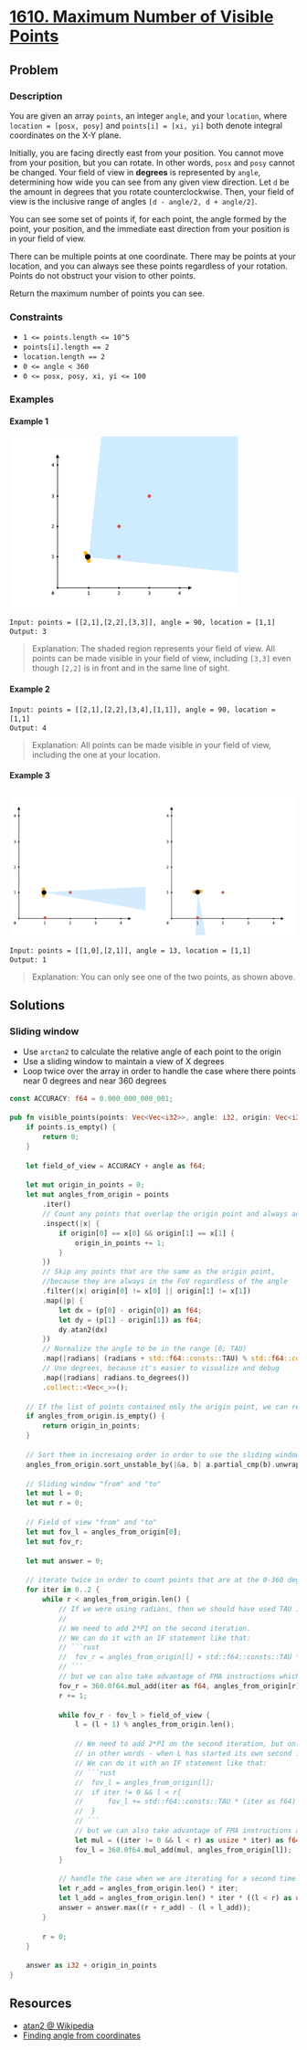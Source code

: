 # [1610. Maximum Number of Visible Points](https://leetcode.com/problems/maximum-number-of-visible-points/)

## Problem

### Description

You are given an array `points`, an integer `angle`, and your `location`,
where `location = [posx, posy]` and `points[i] = [xi, yi]` both denote integral
coordinates on the X-Y plane.

Initially, you are facing directly east from your position. You cannot move from
your position, but you can rotate. In other words, `posx` and `posy` cannot be
changed. Your field of view in **degrees** is represented by `angle`,
determining how wide you can see from any given view direction. Let `d` be the
amount in degrees that you rotate counterclockwise. Then, your field of view is
the inclusive range of angles `[d - angle/2, d + angle/2]`.

You can see some set of points if, for each point, the angle formed by the
point, your position, and the immediate east direction from your position is in
your field of view.

There can be multiple points at one coordinate. There may be points at your
location, and you can always see these points regardless of your rotation.
Points do not obstruct your vision to other points.

Return the maximum number of points you can see.

### Constraints

* `1 <= points.length <= 10^5`
* `points[i].length == 2`
* `location.length == 2`
* `0 <= angle < 360`
* `0 <= posx, posy, xi, yi <= 100`

### Examples

#### Example 1

![image](resources/1610/ex1.png)

```text
Input: points = [[2,1],[2,2],[3,3]], angle = 90, location = [1,1]
Output: 3
```

> Explanation: The shaded region represents your field of view. All points can
> be made visible in your field of view, including `[3,3]` even though `[2,2]`
> is in front and in the same line of sight.

#### Example 2

```text
Input: points = [[2,1],[2,2],[3,4],[1,1]], angle = 90, location = [1,1]
Output: 4
```

> Explanation: All points can be made visible in your field of view, including
> the one at your location.

#### Example 3

![image](resources/1610/ex3.png)

```text
Input: points = [[1,0],[2,1]], angle = 13, location = [1,1]
Output: 1
```

> Explanation: You can only see one of the two points, as shown above.

## Solutions

### Sliding window

* Use `arctan2` to calculate the relative angle of each point to the origin
* Use a sliding window to maintain a view of X degrees
* Loop twice over the array in order to handle the case where there points near
  0 degrees and near 360 degrees

```rust
const ACCURACY: f64 = 0.000_000_000_001;

pub fn visible_points(points: Vec<Vec<i32>>, angle: i32, origin: Vec<i32>) -> i32 {
    if points.is_empty() {
        return 0;
    }

    let field_of_view = ACCURACY + angle as f64;

    let mut origin_in_points = 0;
    let mut angles_from_origin = points
        .iter()
        // Count any points that overlap the origin point and always add them to the answer
        .inspect(|x| {
            if origin[0] == x[0] && origin[1] == x[1] {
                origin_in_points += 1;
            }
        })
        // Skip any points that are the same as the origin point,
        //because they are always in the FoV regardless of the angle
        .filter(|x| origin[0] != x[0] || origin[1] != x[1])
        .map(|p| {
            let dx = (p[0] - origin[0]) as f64;
            let dy = (p[1] - origin[1]) as f64;
            dy.atan2(dx)
        })
        // Normalize the angle to be in the range [0; TAU)
        .map(|radians| (radians + std::f64::consts::TAU) % std::f64::consts::TAU)
        // Use degrees, because it's easier to visualize and debug
        .map(|radians| radians.to_degrees())
        .collect::<Vec<_>>();

    // If the list of points contained only the origin point, we can return immediately
    if angles_from_origin.is_empty() {
        return origin_in_points;
    }

    // Sort them in incresaing order in order to use the sliding window technique
    angles_from_origin.sort_unstable_by(|&a, b| a.partial_cmp(b).unwrap());

    // Sliding window "from" and "to"
    let mut l = 0;
    let mut r = 0;

    // Field of view "from" and "to"
    let mut fov_l = angles_from_origin[0];
    let mut fov_r;

    let mut answer = 0;

    // iterate twice in order to count points that are at the 0-360 degrees border
    for iter in 0..2 {
        while r < angles_from_origin.len() {
            // If we were using radians, then we should have used TAU instead of 360.0
            //
            // We need to add 2*PI on the second iteration.
            // We can do it with an IF statement like that:
            // ```rust
            //  fov_r = angles_from_origin[l] + std::f64::consts::TAU * (iter as f64);
            // ```
            // but we can also take advantage of FMA instructions which might be faster :)
            fov_r = 360.0f64.mul_add(iter as f64, angles_from_origin[r]);
            r += 1;

            while fov_r - fov_l > field_of_view {
                l = (l + 1) % angles_from_origin.len();

                // We need to add 2*PI on the second iteration, but only if L < R
                // in other words - when L has started its own second iteration
                // We can do it with an IF statement like that:
                // ```rust
                //  fov_l = angles_from_origin[l];
                //  if iter != 0 && l < r{
                //      fov_l += std::f64::consts::TAU * (iter as f64)
                //  }
                // ```
                // but we can also take advantage of FMA instructions and branch-less code :)
                let mul = ((iter != 0 && l < r) as usize * iter) as f64;
                fov_l = 360.0f64.mul_add(mul, angles_from_origin[l]);
            }

            // handle the case when we are iterating for a second time and R < L
            let r_add = angles_from_origin.len() * iter;
            let l_add = angles_from_origin.len() * iter * ((l < r) as usize);
            answer = answer.max((r + r_add) - (l + l_add));
        }

        r = 0;
    }

    answer as i32 + origin_in_points
}
```

## Resources

* [atan2 @ Wikipedia](https://en.wikipedia.org/wiki/Atan2)
* [Finding angle from coordinates](https://math.stackexchange.com/questions/1201337/finding-the-angle-between-two-points)
